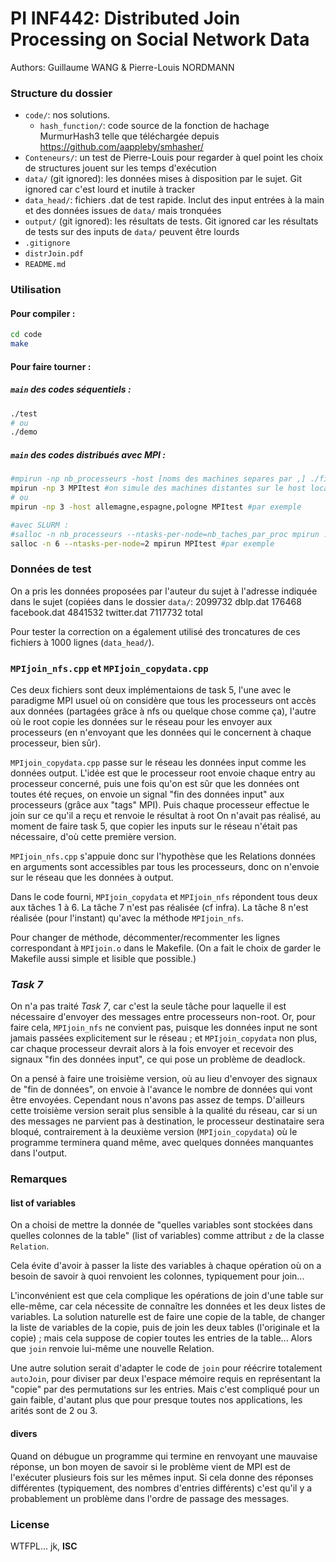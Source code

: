 PI INF442: Distributed Join Processing on Social Network Data
===

Authors: Guillaume WANG & Pierre-Louis NORDMANN

### Structure du dossier
- `code/`: nos solutions.
    - `hash_function/`: code source de la fonction de hachage MurmurHash3 telle que téléchargée depuis https://github.com/aappleby/smhasher/
- `Conteneurs/`: un test de Pierre-Louis pour regarder à quel point les choix de structures jouent sur les temps d'exécution
- `data/` (git ignored): les données mises à disposition par le sujet. Git ignored car c'est lourd et inutile à tracker
- `data_head/`: fichiers .dat de test rapide. Inclut des input entrées à la main et des données issues de `data/` mais tronquées
- `output/` (git ignored): les résultats de tests. Git ignored car les résultats de tests sur des inputs de `data/` peuvent être lourds
- `.gitignore`
- `distrJoin.pdf`
- `README.md`

### Utilisation

#### Pour compiler :
```bash
cd code
make
```

#### Pour faire tourner :
##### `main` des codes séquentiels : 
```bash
./test
# ou
./demo
```

##### `main` des codes distribués avec MPI :
```bash
#mpirun -np nb_processeurs -host [noms des machines separes par ,] ./fichier/a/executer
mpirun -np 3 MPItest #on simule des machines distantes sur le host local
# ou
mpirun -np 3 -host allemagne,espagne,pologne MPItest #par exemple

#avec SLURM :
#salloc -n nb_processeurs --ntasks-per-node=nb_taches_par_proc mpirun ./fichier/a/executer
salloc -n 6 --ntasks-per-node=2 mpirun MPItest #par exemple
```

### Données de test

On a pris les données proposées par l'auteur du sujet à l'adresse indiquée dans le sujet (copiées dans le dossier `data/`:
  2099732 dblp.dat
   176468 facebook.dat
  4841532 twitter.dat
  7117732 total

Pour tester la correction on a également utilisé des troncatures de ces fichiers à 1000 lignes (`data_head/`).

### `MPIjoin_nfs.cpp` et `MPIjoin_copydata.cpp`

Ces deux fichiers sont deux implémentaions de task 5, l'une avec le paradigme MPI usuel où on considère que tous les processeurs ont accès aux données (partagées grâce à nfs ou quelque chose comme ça), l'autre où le root copie les données sur le réseau pour les envoyer aux processeurs (en n'envoyant que les données qui le concernent à chaque processeur, bien sûr).

`MPIjoin_copydata.cpp` passe sur le réseau les données input comme les données output. L'idée est que le processeur root envoie chaque entry au processeur concerné, puis une fois qu'on est sûr que les données ont toutes été reçues, on envoie un signal "fin des données input" aux processeurs (grâce aux "tags" MPI). Puis chaque processeur effectue le join sur ce qu'il a reçu et renvoie le résultat à root
On n'avait pas réalisé, au moment de faire task 5, que copier les inputs sur le réseau n'était pas nécessaire, d'où cette première version.

`MPIjoin_nfs.cpp` s'appuie donc sur l'hypothèse que les Relations données en arguments sont accessibles par tous les processeurs, donc on n'envoie sur le réseau que les données à output.

Dans le code fourni, `MPIjoin_copydata` et `MPIjoin_nfs` répondent tous deux aux tâches 1 à 6. La tâche 7 n'est pas réalisée (cf infra). La tâche 8 n'est réalisée (pour l'instant) qu'avec la méthode `MPIjoin_nfs`.

Pour changer de méthode, décommenter/recommenter les lignes correspondant à `MPIjoin.o` dans le Makefile. (On a fait le choix de garder le Makefile aussi simple et lisible que possible.)

### *Task 7*

On n'a pas traité *Task 7*, car c'est la seule tâche pour laquelle il est nécessaire d'envoyer des messages entre processeurs non-root. Or, pour faire cela, `MPIjoin_nfs` ne convient pas, puisque les données input ne sont jamais passées explicitement sur le réseau ; et `MPIjoin_copydata` non plus, car chaque processeur devrait alors à la fois envoyer et recevoir des signaux "fin des données input", ce qui pose un problème de deadlock.

On a pensé à faire une troisième version, où au lieu d'envoyer des signaux de "fin de données", on envoie à l'avance le nombre de données qui vont être envoyées. Cependant nous n'avons pas assez de temps. D'ailleurs cette troisième version serait plus sensible à la qualité du réseau, car si un des messages ne parvient pas à destination, le processeur destinataire sera bloqué, contrairement à la deuxième version (`MPIjoin_copydata`) où le programme terminera quand même, avec quelques données manquantes dans l'output.

### Remarques

#### list of variables

On a choisi de mettre la donnée de "quelles variables sont stockées dans quelles colonnes de la table" (list of variables) comme attribut `z` de la classe `Relation`.

Cela évite d'avoir à passer la liste des variables à chaque opération où on a besoin de savoir à quoi renvoient les colonnes, typiquement pour join...

L'inconvénient est que cela complique les opérations de join d'une table sur elle-même, car cela nécessite de connaître les données et les deux listes de variables. La solution naturelle est de faire une copie de la table, de changer la liste de variables de la copie, puis de join les deux tables (l'originale et la copie) ; mais cela suppose de copier toutes les entries de la table... Alors que `join` renvoie lui-même une nouvelle Relation. 

Une autre solution serait d'adapter le code de `join` pour réécrire totalement `autoJoin`, pour diviser par deux l'espace mémoire requis en représentant la "copie" par des permutations sur les entries. Mais c'est compliqué pour un gain faible, d'autant plus que pour presque toutes nos applications, les arités sont de 2 ou 3.

#### divers

Quand on débugue un programme qui termine en renvoyant une mauvaise réponse, un bon moyen de savoir si le problème vient de MPI est de l'exécuter plusieurs fois sur les mêmes input. Si cela donne des réponses différentes (typiquement, des nombres d'entries différents) c'est qu'il y a probablement un problème dans l'ordre de passage des messages.

### License

WTFPL... jk, **ISC**
